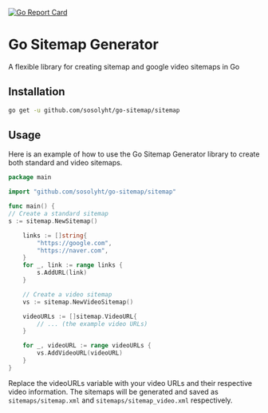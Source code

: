 [![Go Report Card](https://goreportcard.com/badge/github.com/sosolyht/go-sitemap)](https://goreportcard.com/report/github.com/sosolyht/go-sitemap)
# Go Sitemap Generator

A flexible library for creating sitemap and google video sitemaps in Go

## Installation

```bash
go get -u github.com/sosolyht/go-sitemap/sitemap
```

## Usage
Here is an example of how to use the Go Sitemap Generator library to create both standard and video sitemaps.

```go
package main

import "github.com/sosolyht/go-sitemap/sitemap"

func main() {
// Create a standard sitemap
s := sitemap.NewSitemap()

	links := []string{
		"https://google.com",
		"https://naver.com",
	}
	for _, link := range links {
		s.AddURL(link)
	}

	// Create a video sitemap
	vs := sitemap.NewVideoSitemap()

	videoURLs := []sitemap.VideoURL{
		// ... (the example video URLs)
	}

	for _, videoURL := range videoURLs {
		vs.AddVideoURL(videoURL)
	}
}
```

Replace the videoURLs variable with your video URLs and their respective video information.
The sitemaps will be generated and saved as `sitemaps/sitemap.xml` and `sitemaps/sitemap_video.xml` respectively.